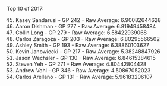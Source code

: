 Top 10 of 2017:

45. Kasey Sandarusi - GP 242 - Raw Average: 6.90082644628
50. Aaron Dishman - GP 277 - Raw Average: 6.81949458484
59. Collin Long - GP 279 - Raw Average: 6.58422939068
60. Carlos Zaragoza - GP 203 - Raw Average: 6.80295566502
80. Ashley Smith - GP 193 - Raw Average: 6.38860103627
91. Kevin Janowiecki - GP 217 - Raw Average: 5.38248847926
97. Jason Wechsler - GP 130 - Raw Average: 6.84615384615
104. Steven Yeh - GP 271 - Raw Average: 4.80442804428
110. Andrew Vohl - GP 346 - Raw Average: 4.50867052023
118. Carlos Arellano - GP 131 - Raw Average: 5.96183206107